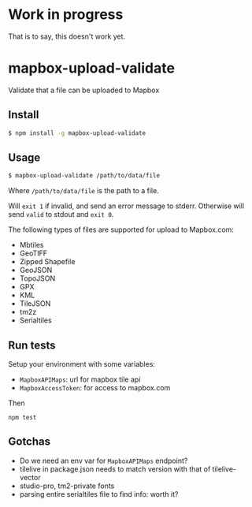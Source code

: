 # Work in progress

That is to say, this doesn't work yet.

# mapbox-upload-validate

Validate that a file can be uploaded to Mapbox


## Install

```sh
$ npm install -g mapbox-upload-validate
```

## Usage

```sh
$ mapbox-upload-validate /path/to/data/file
```

Where `/path/to/data/file` is the path to a file.

Will `exit 1` if invalid, and send an error message to stderr. Otherwise will send `valid` to stdout and `exit 0`.

The following types of files are supported for upload to Mapbox.com:
- Mbtiles
- GeoTIFF
- Zipped Shapefile
- GeoJSON
- TopoJSON
- GPX
- KML
- TileJSON
- tm2z
- Serialtiles

## Run tests

Setup your environment with some variables:
- `MapboxAPIMaps`: url for mapbox tile api
- `MapboxAccessToken`: for access to mapbox.com

Then

```
npm test
```

## Gotchas
- Do we need an env var for `MapboxAPIMaps` endpoint?
- tilelive in package.json needs to match version with that of tilelive-vector
- studio-pro, tm2-private fonts
- parsing entire serialtiles file to find info: worth it?
